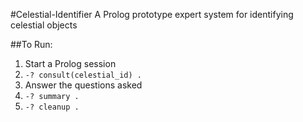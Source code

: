 #Celestial-Identifier
A Prolog prototype expert system for identifying celestial objects

##To Run:
1. Start a Prolog session
2. `-? consult(celestial_id) .`
3. Answer the questions asked
4. `-? summary .`
5. `-? cleanup .`
